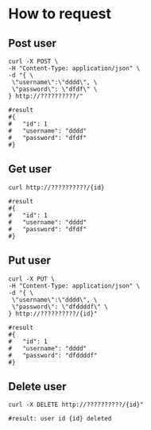 # How to request

## Post user
```shell
curl -X POST \
-H "Content-Type: application/json" \
-d "{ \
 \"username\":\"dddd\", \
 \"password\": \"dfdf\" \
} http://??????????/"

#result
#{
#   "id": 1
#   "username": "dddd"
#   "password": "dfdf"
#}
```

## Get user
```shell
curl http://??????????/{id}

#result
#{
#   "id": 1
#   "username": "dddd"
#   "password": "dfdf"
#}
```

## Put user
```shell
curl -X PUT \
-H "Content-Type: application/json" \
-d "{ \
 \"username\":\"dddd\", \
 \"password\": \"dfddddf\" \
} http://??????????/{id}"

#result
#{
#   "id": 1
#   "username": "dddd"
#   "password": "dfddddf"
#}
```

## Delete user
```shell
curl -X DELETE http://??????????/{id}"

#result: user id {id} deleted
```